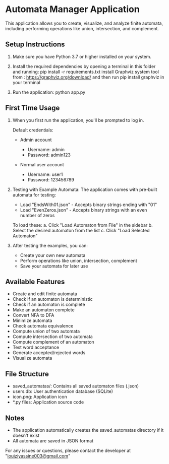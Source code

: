 Automata Manager Application
=========================

This application allows you to create, visualize, and analyze finite automata, including performing operations like union, intersection, and complement.

Setup Instructions
----------------
1. Make sure you have Python 3.7 or higher installed on your system.

2. Install the required dependencies by opening a terminal in this folder and running:
   pip install -r requirements.txt
   install Graphviz system tool from : https://graphviz.org/download/
   and then run pip install graphviz in your terminal


3. Run the application:
   python app.py

First Time Usage
--------------
1. When you first run the application, you'll be prompted to log in.

   Default credentials:

   - Admin account
     - Username: admin
     - Password: admin123

   - Normal user account
     - Username: user1
     - Password: 123456789

2. Testing with Example Automata:
   The application comes with pre-built automata for testing:
   - Load "EndsWith01.json" - Accepts binary strings ending with "01"
   - Load "EvenZeros.json" - Accepts binary strings with an even number of zeros

   To load these:
   a. Click "Load Automaton from File" in the sidebar
   b. Select the desired automaton from the list
   c. Click "Load Selected Automaton"

3. After testing the examples, you can:
   - Create your own new automata
   - Perform operations like union, intersection, complement
   - Save your automata for later use

Available Features
---------------
- Create and edit finite automata
- Check if an automaton is deterministic
- Check if an automaton is complete
- Make an automaton complete
- Convert NFA to DFA
- Minimize automata
- Check automata equivalence
- Compute union of two automata
- Compute intersection of two automata
- Compute complement of an automaton
- Test word acceptance
- Generate accepted/rejected words
- Visualize automata

File Structure
-------------
- saved_automatas/: Contains all saved automaton files (.json)
- users.db: User authentication database (SQLite)
- icon.png: Application icon
- *.py files: Application source code

Notes
-----
- The application automatically creates the saved_automatas directory if it doesn't exist
- All automata are saved in JSON format

For any issues or questions, please contact the developer at "louiziyassine003@gmail.com"
